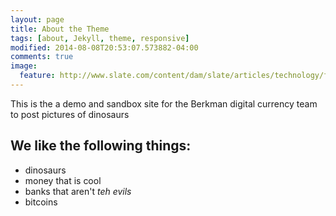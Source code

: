 ```yaml
---
layout: page
title: About the Theme
tags: [about, Jekyll, theme, responsive]
modified: 2014-08-08T20:53:07.573882-04:00
comments: true
image:
  feature: http://www.slate.com/content/dam/slate/articles/technology/future_tense/2014/01/140131_FUT_PrehistoricPaperMoney.jpg.CROP.original-original.jpg
---
```


This is the a demo and sandbox site for the Berkman digital currency team to post pictures of dinosaurs

## We like the following things:

* dinosaurs
* money that is cool
* banks that aren't *teh evils*
* bitcoins
